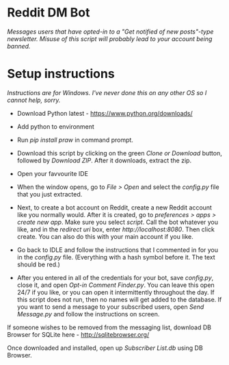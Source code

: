 # Reddit DM Bot

*Messages users that have opted-in to a "Get notified of new posts"-type newsletter.*
*Misuse of this script will probably lead to your account being banned.*

# Setup instructions
*Instructions are for Windows. I've never done this on any other OS so I cannot help, sorry.*

- Download Python latest - https://www.python.org/downloads/
- Add python to environment

- Run *pip install praw* in command prompt. 

- Download this script by clicking on the green *Clone or Download* button, followed by *Download ZIP*. After it downloads, extract the zip.

- Open your favvourite IDE 

- When the window opens, go to *File > Open* and select the *config.py* file that you just extracted.

- Next, to create a bot account on Reddit, create a new Reddit account like you normally would. After it is created, go to *preferences > apps > create new app*. Make sure you select *script*. Call the bot whatever you like, and in the *redirect uri* box, enter *http://localhost:8080*. Then click create. You can also do this with your main account if you like.

- Go back to IDLE and follow the instructions that I commented in for you in the *config.py* file. (Everything with a hash symbol before it. The text should be red.)

- After you entered in all of the credentials for your bot, save *config.py*, close it, and open *Opt-in Comment Finder.py*. You can leave this open 24/7 if you like, or you can open it intermittently throughout the day. If this script does not run, then no names will get added to the database. If you want to send a message to your subscribed users, open *Send Message.py* and follow the instructions on screen.

If someone wishes to be removed from the messaging list, download DB Browser for SQLite here - http://sqlitebrowser.org/

Once downloaded and installed, open up *Subscriber List.db* using DB Browser.

